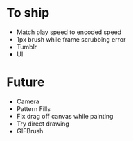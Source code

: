 # To ship
- Match play speed to encoded speed
- 1px brush while frame scrubbing error
- Tumblr
- UI

# Future
- Camera
- Pattern Fills
- Fix drag off canvas while painting
- Try direct <canvas> drawing
- GIFBrush
